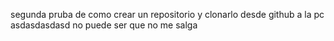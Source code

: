 segunda pruba de como crear un repositorio y clonarlo desde github a la pc
asdasdasdasd
no puede ser que no me salga